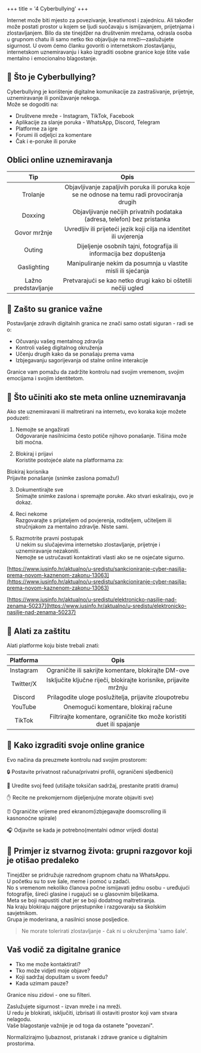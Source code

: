 +++
title = '4  Cyberbullying'
+++

Internet može biti mjesto za povezivanje, kreativnost i zajednicu.
Ali također može postati prostor u kojem se ljudi suočavaju s ismijavanjem, prijetnjama i zlostavljanjem.
Bilo da ste tinejdžer na društvenim mrežama, odrasla osoba u grupnom chatu ili samo netko tko objavljuje na mreži—zaslužujete sigurnost.
U ovom ćemo članku govoriti o internetskom zlostavljanju, internetskom uznemiravanju i kako izgraditi osobne granice koje štite vaše mentalno i emocionalno blagostanje.

## 💬 Što je Cyberbullying?
Cyberbullying je korištenje digitalne komunikacije za zastrašivanje, prijetnje, uznemiravanje ili ponižavanje nekoga.  
Može se dogoditi na:

- Društvene mreže - Instagram, TikTok, Facebook
- Aplikacije za slanje poruka - WhatsApp, Discord, Telegram
- Platforme za igre
- Forumi ili odjeljci za komentare
-  Čak i e-poruke ili poruke

## Oblici online uznemiravanja

| **Tip** | **Opis** |
| :-: | :-: |
| Trolanje | Objavljivanje zapaljivih poruka ili poruka koje se ne odnose na temu radi provociranja drugih |
| Doxxing | Objavljivanje nečijih privatnih podataka (adresa, telefon) bez pristanka |
| Govor mržnje | Uvredljiv ili prijeteći jezik koji cilja na identitet ili uvjerenja |
| Outing | Dijeljenje osobnih tajni, fotografija ili informacija bez dopuštenja |
| Gaslighting | Manipuliranje nekim da posumnja u vlastite misli ili sjećanja |
| Lažno predstavljanje | Pretvarajući se kao netko drugi kako bi oštetili nečiji ugled |

## 🧱 Zašto su granice važne
Postavljanje zdravih digitalnih granica ne znači samo ostati siguran - radi se o:

- Očuvanju vašeg mentalnog zdravlja
- Kontroli vašeg digitalnog okruženja
- Učenju drugih kako da se ponašaju prema vama
- Izbjegavanju sagorijevanja od stalne online interakcije

Granice vam pomažu da zadržite kontrolu nad svojim vremenom, svojim emocijama i svojim identitetom.

## 🚨 Što učiniti ako ste meta online uznemiravanja 

Ako ste uznemiravani ili maltretirani na internetu, evo koraka koje možete poduzeti:
1. Nemojte se angažirati  
Odgovaranje nasilnicima često potiče njihovo ponašanje. Tišina može biti moćna.

2. Blokiraj i prijavi  
Koristite postojeće alate na platformama za:

Blokiraj korisnika  
Prijavite ponašanje (snimke zaslona pomažu!)  

3. Dokumentirajte sve  
Snimajte snimke zaslona i spremajte poruke. Ako stvari eskaliraju, ovo je dokaz.

4. Reci nekome  
Razgovarajte s prijateljem od povjerenja, roditeljem, učiteljem ili stručnjakom za mentalno zdravlje. Niste sami.

5. Razmotrite pravni postupak  
U nekim su slučajevima internetsko zlostavljanje, prijetnje i uznemiravanje nezakoniti.  
Nemojte se ustručavati kontaktirati vlasti ako se ne osjećate sigurno.

[https://www.iusinfo.hr/aktualno/u-sredistu/sankcioniranje-cyber-nasilja-prema-novom-kaznenom-zakonu-13063](https://www.iusinfo.hr/aktualno/u-sredistu/sankcioniranje-cyber-nasilja-prema-novom-kaznenom-zakonu-13063)


[https://www.iusinfo.hr/aktualno/u-sredistu/elektronicko-nasilje-nad-zenama-50237](https://www.iusinfo.hr/aktualno/u-sredistu/elektronicko-nasilje-nad-zenama-50237)

## 🧰 Alati za zaštitu

Alati platforme koju biste trebali znati:

| **Platforma** | **Opis** |
| :-: | :-: |
| Instagram | Ograničite ili sakrijte komentare, blokirajte DM-ove |
| Twitter/X | Isključite ključne riječi, blokirajte korisnike, prijavite mržnju |
| Discord | Prilagodite uloge poslužitelja, prijavite zloupotrebu |
| YouTube | Onemogući komentare, blokiraj račune |
| TikTok | Filtrirajte komentare, ograničite tko može koristiti duet ili spajanje |

## 🧘 Kako izgraditi svoje online granice

Evo načina da preuzmete kontrolu nad svojim prostorom:

🔒 Postavite privatnost računa(privatni profili, ograničeni sljedbenici)

🧹 Uredite svoj feed (utišajte toksičan sadržaj, prestanite pratiti dramu)

✋ Recite ne prekomjernom dijeljenju(ne morate objaviti sve)

⏰ Ograničite vrijeme pred ekranom(izbjegavajte doomscrolling ili kasnonoćne spirale)

🎧 Odjavite se kada je potrebno(mentalni odmor vrijedi dosta)

## 📘 Primjer iz stvarnog života: grupni razgovor koji je otišao predaleko

Tinejdžer se pridružuje razrednom grupnom chatu na WhatsAppu.  
U početku su to sve šale, meme i pomoć u zadaći.  
No s vremenom nekoliko članova počne ismijavati jednu osobu - uređujući fotografije, šireći glasine i rugajući se u glasovnim bilješkama.  
Meta se boji napustiti chat jer se boji dodatnog maltretiranja.  
Na kraju blokiraju najgore prijestupnike i razgovaraju sa školskim savjetnikom.  
Grupa je moderirana, a nasilnici snose posljedice.  

>
> Ne morate tolerirati zlostavljanje - čak ni u okruženjima 'samo šale'.
>

## Vaš vodič za digitalne granice

- Tko me može kontaktirati?
- Tko može vidjeti moje objave?
- Koji sadržaj dopuštam u svom feedu?
- Kada uzimam pauze?

Granice nisu zidovi - one su filteri.

Zaslužujete sigurnost - izvan mreže i na mreži.  
U redu je blokirati, isključiti, izbrisati ili ostaviti prostor koji vam stvara nelagodu.  
Vaše blagostanje važnije je od toga da ostanete "povezani".  

Normalizirajmo ljubaznost, pristanak i zdrave granice u digitalnim prostorima.
